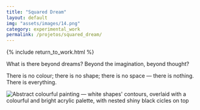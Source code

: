 ```yaml
---
title: "Squared Dream"
layout: default
img: "assets/images/14.png"
category: experimental_work
permalink: /projetos/squared_dream/
---
```


{% include return_to_work.html %}

What is there beyond dreams? Beyond the imagination, beyond thought?

There is no colour; there is no shape; there is no space — there is nothing. There is everything.

![Abstract colourful painting — white shapes' contours, overlaid with a colourful and bright acrylic palette, with nested shiny black cicles on top]({{site.baseurl}}/assets/images/14.png "Squared Dreams — what is our imagination's limit?")
